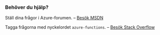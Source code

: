 ### Behöver du hjälp?

Ställ dina frågor i Azure-forumen. – [Besök MSDN](http://go.microsoft.com/fwlink/?LinkId=780719)

Tagga frågorna med nyckelordet `azure-functions`. – [Besök Stack Overflow](http://stackoverflow.com/questions/tagged/azure-functions)

<!--HONumber=Sep16_HO3-->


